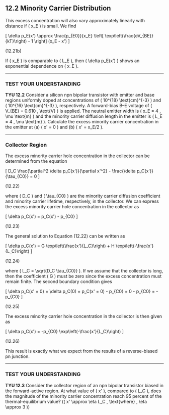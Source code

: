 ## 12.2 Minority Carrier Distribution

This excess concentration will also vary approximately linearly with distance if \( x_E \) is small. We find

\[
\delta p_E(x') \approx \frac{p_{E0}}{x_E} \left[ \exp\left(\frac{eV_{BE}}{kT}\right) - 1 \right] (x_E - x')
\]

(12.21b)

If \( x_E \) is comparable to \( L_E \), then \( \delta p_E(x') \) shows an exponential dependence on \( x_E \).

----

### TEST YOUR UNDERSTANDING

**TYU 12.2** Consider a silicon npn bipolar transistor with emitter and base regions uniformly doped at concentrations of \( 10^{18} \text{cm}^{-3} \) and \( 10^{16} \text{cm}^{-3} \), respectively. A forward-bias B–E voltage of \( V_{BE} = 0.610 \, \text{V} \) is applied. The neutral emitter width is \( x_E = 4 \, \mu \text{m} \) and the minority carrier diffusion length in the emitter is \( L_E = 4 \, \mu \text{m} \). Calculate the excess minority carrier concentration in the emitter at (a) \( x' = 0 \) and (b) \( x' = x_E/2 \).

----

### Collector Region

The excess minority carrier hole concentration in the collector can be determined from the equation

\[
D_C \frac{\partial^2 \delta p_C(x')}{\partial x'^2} - \frac{\delta p_C(x')}{\tau_{C0}} = 0
\]

(12.22)

where \( D_C \) and \( \tau_{C0} \) are the minority carrier diffusion coefficient and minority carrier lifetime, respectively, in the collector. We can express the excess minority carrier hole concentration in the collector as

\[
\delta p_C(x') = p_C(x') - p_{C0}
\]

(12.23)

The general solution to Equation (12.22) can be written as

\[
\delta p_C(x') = G \exp\left(\frac{x'}{L_C}\right) + H \exp\left(-\frac{x'}{L_C}\right)
\]

(12.24)

where \( L_C = \sqrt{D_C \tau_{C0}} \). If we assume that the collector is long, then the coefficient \( G \) must be zero since the excess concentration must remain finite. The second boundary condition gives

\[
\delta p_C(x' = 0) = \delta p_C(0) = p_C(x' = 0) - p_{C0} = 0 - p_{C0} = -p_{C0}
\]

(12.25)

The excess minority carrier hole concentration in the collector is then given as

\[
\delta p_C(x') = -p_{C0} \exp\left(-\frac{x'}{L_C}\right)
\]

(12.26)

This result is exactly what we expect from the results of a reverse-biased pn junction.

----

### TEST YOUR UNDERSTANDING

**TYU 12.3** Consider the collector region of an npn bipolar transistor biased in the forward-active region. At what value of \( x' \), compared to \( L_C \), does the magnitude of the minority carrier concentration reach 95 percent of the thermal-equilibrium value? (\( x' \approx \eta L_C \, \text{where} \, \eta \approx 3 \))